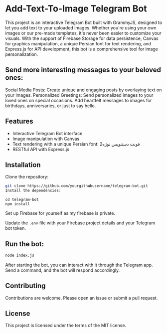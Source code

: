 # Add-Text-To-Image Telegram Bot

This project is an interactive Telegram Bot built with GrammyJS, designed to let you add text to your uploaded images. Whether you're using your own images or our pre-made templates, it's never been easier to customize your visuals. With the support of Firebase Storage for data persistence, Canvas for graphics manipulation, a unique Persian font for text rendering, and Express.js for API development, this bot is a comprehensive tool for image personalization.

## Send more interesting messages to your beloved ones:

Social Media Posts: Create unique and engaging posts by overlaying text on your images.
Personalized Greetings: Send personalized images to your loved ones on special occasions. Add heartfelt messages to images for birthdays, anniversaries, or just to say hello.

## Features
- Interactive Telegram Bot interface
- Image manipulation with Canvas
- Text rendering with a unique Persian font: فونت دستنویس نوژه2
- RESTful API with Express.js


## Installation

Clone the repository:

```bash
git clone https://github.com/yourgithubusername/telegram-bot.git
Install the dependencies:

```

```
cd telegram-bot
npm install
```

Set up Firebase for yourself as my firebase is private.

Update the `.env` file with your Firebase project details and your Telegram bot token.

## Run the bot:

```bash
node index.js
```

After starting the bot, you can interact with it through the Telegram app. Send a command, and the bot will respond accordingly.

## Contributing

Contributions are welcome. Please open an issue or submit a pull request.

## License

This project is licensed under the terms of the MIT license.
